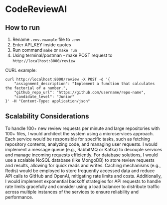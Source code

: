 # CodeReviewAI

## How to run
1. Rename `.env.example` file to `.env`
2. Enter API_KEY inside quotes
2. Run command `make` or `make run`
3. Using terminal/postman - make POST request to `http://localhost:8000/review` 

CURL example:
```
curl http://localhost:8000/review -X POST -d '{
    "assignment_description": "Implement a function that calculates the factorial of a number.",
    "github_repo_url": "https://github.com/username/repo-name",
    "candidate_level": "Junior"
}' -H "Content-Type: application/json"
```

## Scalability Considerations
To handle 100+ new review requests per minute and large repositories with 100+ files, I would architect the system using a microservices approach.
Each service would be responsible for specific tasks, such as fetching repository contents, analyzing code, and managing user requests.
I would implement a message queue (e.g., RabbitMQ or Kafka) to decouple services and manage incoming requests efficiently.
For database solutions, I would use a scalable NoSQL database (like MongoDB) to store review requests and results, allowing for quick reads and writes.
Caching mechanisms (e.g., Redis) would be employed to store frequently accessed data and reduce API calls to GitHub and OpenAI, mitigating rate limits and costs.
Additionally, I would implement exponential backoff strategies for API requests to handle rate limits gracefully and consider using a load balancer to distribute traffic across multiple instances of the services to ensure reliability and performance.
